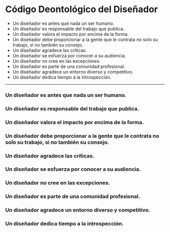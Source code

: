 # Código Deontológico del Diseñador


* Un diseñador es antes que nada un ser humano.
* Un diseñador es responsable del trabajo que publica.
* Un diseñador valora el impacto por encima de la forma.
* Un diseñador debe proporcionar a la gente que le contrata no solo su trabajo, si no también su consejo.
* Un diseñador agradece las críticas.
* Un diseñador se esfuerza por conocer a su audiencia.
* Un diseñador no cree en las excepciones.
* Un diseñador es parte de una comunidad profesional.
* Un diseñador agradece un entorno diverso y competitivo.
* Un diseñador dedica tiempo a la introspección.

***

### Un diseñador es antes que nada un ser humano.
### Un diseñador es responsable del trabajo que publica.
### Un diseñador valora el impacto por encima de la forma.
### Un diseñador debe proporcionar a la gente que le contrata no solo su trabajo, si no también su consejo.
### Un diseñador agradece las críticas.
### Un diseñador se esfuerza por conocer a su audiencia.
### Un diseñador no cree en las excepciones.
### Un diseñador es parte de una comunidad profesional.
### Un diseñador agradece un entorno diverso y competitivo.
### Un diseñador dedica tiempo a la introspección.
